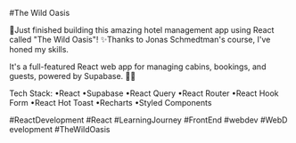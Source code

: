 #The Wild Oasis

🚀Just finished building this amazing hotel management app using React called "The Wild Oasis"! ✨Thanks to Jonas Schmedtman's course, I've honed my skills.

It's a full-featured React web app for managing cabins, bookings, and guests, powered by Supabase. 🏨💼

Tech Stack:
•React
•Supabase
•React Query
•React Router
•React Hook Form
•React Hot Toast
•Recharts
•Styled Components

#ReactDevelopment #React #LearningJourney #FrontEnd #webdev #WebDevelopment #TheWildOasis
